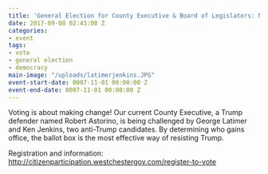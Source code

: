 ```yaml
---
title: 'General Election for County Executive & Board of Legislators: November 7th'
date: 2017-09-08 02:43:00 Z
categories:
- event
tags:
- vote
- general election
- democracy
main-image: "/uploads/latimerjenkins.JPG"
event-start-date: 0007-11-01 00:00:00 Z
event-end-date: 0007-11-01 00:00:00 Z
---
```


Voting is about making change! Our current County Executive, a Trump defender named Robert Astorino, is being challenged by George Latimer and Ken Jenkins, two anti-Trump candidates. By determining who gains office, the ballot box is the most effective way of resisting Trump.

Registration and information: http://citizenparticipation.westchestergov.com/register-to-vote